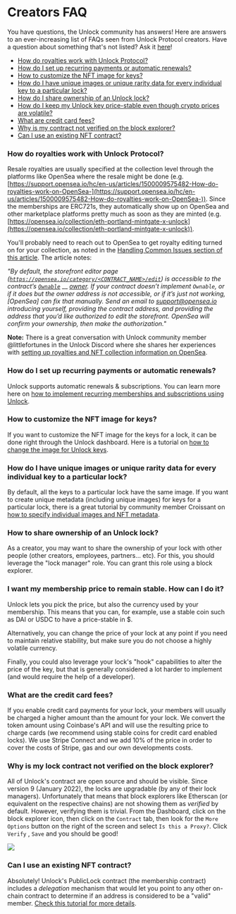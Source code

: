 # Creators FAQ

You have questions, the Unlock community has answers! Here are answers to an ever-increasing list of FAQs seen from Unlock Protocol creators. Have a question about something that's not listed? Ask it [here](https://discord.gg/uEtjWAYJPj)!

* [How do royalties work with Unlock Protocol?](faq.md#how-do-royalties-work-with-unlock-protocol)
* [How do I set up recurring payments or automatic renewals?](faq.md#how-do-i-set-up-recurring-payments-or-automatic-renewals)
* [How to customize the NFT image for keys?](faq.md#how-to-customize-the-nft-image-for-keys)
* [How do I have unique images or unique rarity data for every individual key to a particular lock?](faq.md#how-do-i-have-unique-images-or-unique-rarity-data-for-every-individual-key-to-a-particular-lock)
* [How do I share ownership of an Unlock lock?](faq.md#how-to-share-ownership-of-an-unlock-lock)
* [How do I keep my Unlock key price-stable even though crypto prices are volatile?](faq.md#i-want-my-membership-price-to-remain-stable.-how-can-i-do-it)
* [What are credit card fees?](faq.md#what-are-the-credit-card-fees)
* [Why is my contract not verified on the block explorer?](faq.md#why-is-my-lock-contract-not-verified-on-the-block-explorer)
* [Can I use an existing NFT contract?](faq.md#can-i-use-an-existing-nft-contract)

### How do royalties work with Unlock Protocol?

Resale royalties are usually specified at the collection level through the platforms like OpenSea where the resale might be done (e.g. [https://support.opensea.io/hc/en-us/articles/1500009575482-How-do-royalties-work-on-OpenSea-](https://support.opensea.io/hc/en-us/articles/1500009575482-How-do-royalties-work-on-OpenSea-)). Since the memberships are ERC721s, they automatically show up on OpenSea and other marketplace platforms pretty much as soon as they are minted (e.g. [https://opensea.io/collection/eth-portland-mintgate-x-unlock](https://opensea.io/collection/eth-portland-mintgate-x-unlock)).

You'll probably need to reach out to OpenSea to get royalty editing turned on for your collection, as noted in the [Handling Common Issues section of this article](https://medium.com/opensea/how-to-create-your-own-marketplace-on-opensea-in-three-minutes-or-less-12373ca5818a). The article notes:

_"By default, the storefront editor page (_[_`https://opensea.io/category/<CONTRACT_NAME>/edit`_](https://opensea.io/category/%3CCONTRACT\_NAME%3E/edit)_) is accessible to the contract’s_ [_`Ownable`_](https://github.com/OpenZeppelin/openzeppelin-solidity/blob/0dded493a03623c93845c2d58634c229862ab54a/contracts/ownership/Ownable.sol#L22-L27) \_\_ [_owner_](https://github.com/OpenZeppelin/openzeppelin-solidity/blob/0dded493a03623c93845c2d58634c229862ab54a/contracts/ownership/Ownable.sol#L22-L27)_. If your contract doesn’t implement `Ownable`, or if it does but the owner address is not accessible, or if it’s just not working, \[OpenSea] can fix that manually. Send an email to_ [_support@opensea.io_](mailto:support@opensea.io) _introducing yourself, providing the contract address, and providing the address that you’d like authorized to edit the storefront. OpenSea will confirm your ownership, then make the authorization."_

**Note:** There is a great conversation with Unlock community member @littlefortunes in the Unlock Discord where she shares her experiences with [setting up royalties and NFT collection information on OpenSea](https://discord.com/channels/462280183425138719/835883502297284628/934784500301451264).

### **How do I set up recurring payments or automatic renewals?** <a href="#how-do-i-set-up-recurring-payments-or-automatic-renewals" id="how-do-i-set-up-recurring-payments-or-automatic-renewals"></a>

Unlock supports automatic renewals & subscriptions. You can learn more here on [how to implement recurring memberships and subscriptions using Unlock](https://docs.unlock-protocol.com/unlock/creators/recurring-memberships).

### How to customize the NFT image for keys?

If you want to customize the NFT image for the keys for a lock, it can be done right through the Unlock dashboard. Here is a tutorial on [how to change the image for Unlock keys](customizing-the-nft.md#customize-each-memberships-icon).

### How do I have unique images or unique rarity data for every individual key to a particular lock?

By default, all the keys to a particular lock have the same image. If you want to create unique metadata (including unique images) for keys for a particular lock, there is a great tutorial by community member Croissant on [how to specify individual images and NFT metadata](tutorials-1/customizing-locks-on-opensea.md).

### How to share ownership of an Unlock lock?

As a creator, you may want to share the ownership of your lock with other people (other creators, employees, partners... etc). For this, you should leverage the "lock manager" role. You can grant this role using a block explorer.

### I want my membership price to remain stable. How can I do it?

Unlock lets you pick the price, but also the currency used by your membership. This means that you can, for example, use a stable coin such as DAI or USDC to have a price-stable in $.

Alternatively, you can change the price of your lock at any point if you need to maintain relative stability, but make sure you do not choose a highly volatile currency.

Finally, you could also leverage your lock's "hook" capabilities to alter the price of the key, but that is generally considered a lot harder to implement (and would require the help of a developer).

### What are the credit card fees?

If you enable credit card payments for your lock, your members will usually be charged a higher amount than the amount for your lock. We convert the token amount using Coinbase's API and will use the resulting price to charge cards (we recommend using stable coins for credit card enabled locks). We use Stripe Connect and we add 10% of the price in order to cover the costs of Stripe, gas and our own developments costs.

### Why is my lock contract not verified on the block explorer?

All of Unlock's contract are open source and should be visible. Since version 9 (January 2022), the locks are upgradable (by any of their lock managers). Unfortunately that means that block explorers like Etherscan (or equivalent on the respective chains) are not showing them as _verified_ by default. However, verifying them is trivial. From the Dashboard, click on the block explorer icon, then click on the `Contract` tab, then look for the `More Options` button on the right of the screen and select `Is this a Proxy?`. Click `Verify` , `Save` and you should be good!

![](../.gitbook/assets/using-etherscan.gif)

### Can I use an existing NFT contract?

Absolutely! Unlock's PublicLock contract (the membership contract) includes a _delegation_ mechanism that would let you point to any other on-chain contract to determine if an address is considered to be a "valid" member. [Check this tutorial for more details](https://docs.unlock-protocol.com/unlock/creators/tutorials-1/using-an-existing-nft-contract).
